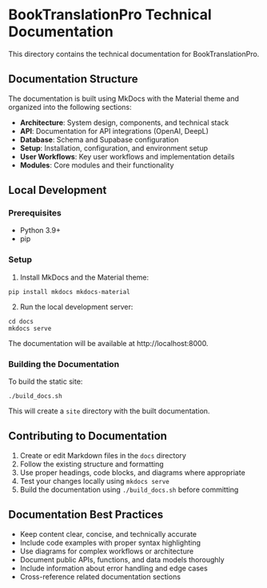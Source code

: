 # BookTranslationPro Technical Documentation

This directory contains the technical documentation for BookTranslationPro.

## Documentation Structure

The documentation is built using MkDocs with the Material theme and organized into the following sections:

- **Architecture**: System design, components, and technical stack
- **API**: Documentation for API integrations (OpenAI, DeepL)
- **Database**: Schema and Supabase configuration
- **Setup**: Installation, configuration, and environment setup
- **User Workflows**: Key user workflows and implementation details
- **Modules**: Core modules and their functionality

## Local Development

### Prerequisites

- Python 3.9+
- pip

### Setup

1. Install MkDocs and the Material theme:

```
pip install mkdocs mkdocs-material
```

2. Run the local development server:

```
cd docs
mkdocs serve
```

The documentation will be available at http://localhost:8000.

### Building the Documentation

To build the static site:

```
./build_docs.sh
```

This will create a `site` directory with the built documentation.

## Contributing to Documentation

1. Create or edit Markdown files in the `docs` directory
2. Follow the existing structure and formatting
3. Use proper headings, code blocks, and diagrams where appropriate
4. Test your changes locally using `mkdocs serve`
5. Build the documentation using `./build_docs.sh` before committing

## Documentation Best Practices

- Keep content clear, concise, and technically accurate
- Include code examples with proper syntax highlighting
- Use diagrams for complex workflows or architecture
- Document public APIs, functions, and data models thoroughly
- Include information about error handling and edge cases
- Cross-reference related documentation sections